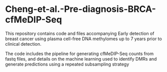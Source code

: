 # Cheng-et-al.-Pre-diagnosis-BRCA-cfMeDIP-Seq

This repository contains code and files accompanying Early detection of breast cancer using plasma cell-free DNA methylomes up to 7 years prior to clinical detection.

The code includes the pipeline for generating cfMeDIP-Seq counts from fastq files, and details on the machine learning used to identify DMRs and generate predictions using a repeated subsampling strategy
